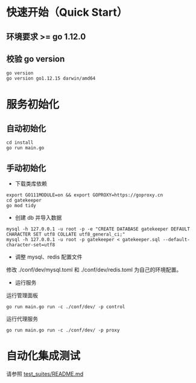 # 快速开始（Quick Start）

## 环境要求 >= go 1.12.0

## 校验 go version

```
go version
go version go1.12.15 darwin/amd64
```


# 服务初始化

## 自动初始化

```
cd install
go run main.go
```

## 手动初始化

- 下载类库依赖

```
export GO111MODULE=on && export GOPROXY=https://goproxy.cn
cd gatekeeper
go mod tidy
```

- 创建 db 并导入数据

```
mysql -h 127.0.0.1 -u root -p -e "CREATE DATABASE gatekeeper DEFAULT CHARACTER SET utf8 COLLATE utf8_general_ci;"
mysql -h 127.0.0.1 -u root -p gatekeeper < gatekeeper.sql --default-character-set=utf8
```

- 调整 mysql、redis 配置文件

修改 ./conf/dev/mysql.toml 和 ./conf/dev/redis.toml 为自己的环境配置。

- 运行服务

运行管理面板

```
go run main.go run -c ./conf/dev/ -p control
```

运行代理服务

```
go run main.go run -c ./conf/dev/ -p proxy
```

# 自动化集成测试

请参照 [test_suites/README.md](https://github.com/didi/Gatekeeper/blob/master/test_suites/README.md)